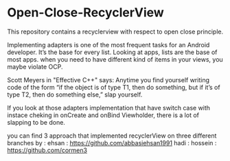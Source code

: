 # Open-Close-RecyclerView
This repository contains a recyclerview with respect to open close principle. 

Implementing adapters is one of the most frequent tasks for an Android developer. It’s the base for every list. Looking at apps, lists are the base of most apps. when you need to have different kind of items in your views, you maybe violate OCP.

Scott Meyers in "Effective C++" says:
Anytime you find yourself writing code of the form “if the object is of type T1, then do something, but if it’s of type T2, then do something else,” slap yourself.

If you look at those adapters implementation that have switch case with instace cheking in onCreate and onBind Viewholder, there is a lot of slapping to be done.

you can find 3 approach that implemented recyclerView on three different branches by : 
ehsan : https://github.com/abbasiehsan1991
hadi : 
hossein : https://github.com/cormen3
